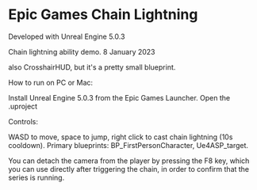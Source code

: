 # Epic Games Chain Lightning

Developed with Unreal Engine 5.0.3

Chain lightning ability demo. 8 January 2023


also CrosshairHUD, but it's a pretty small blueprint.

How to run on PC or Mac:

Install Unreal Engine 5.0.3 from the Epic Games Launcher. Open the .uproject

Controls:

WASD to move, space to jump, right click to cast chain lightning (10s cooldown). Primary blueprints: BP_FirstPersonCharacter, Ue4ASP_target.

You can detach the camera from the player by pressing the F8 key, which you can use directly after triggering the chain, in order to confirm that the series is running.
